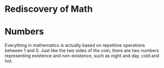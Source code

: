 # Rediscovery of Math

# Numbers
Everything in mathematics is actually based on repetitive operations between 1 and 0. Just like the two sides of the coin, there are two numbers representing existence and non-existence, such as night and day, cold and hot.